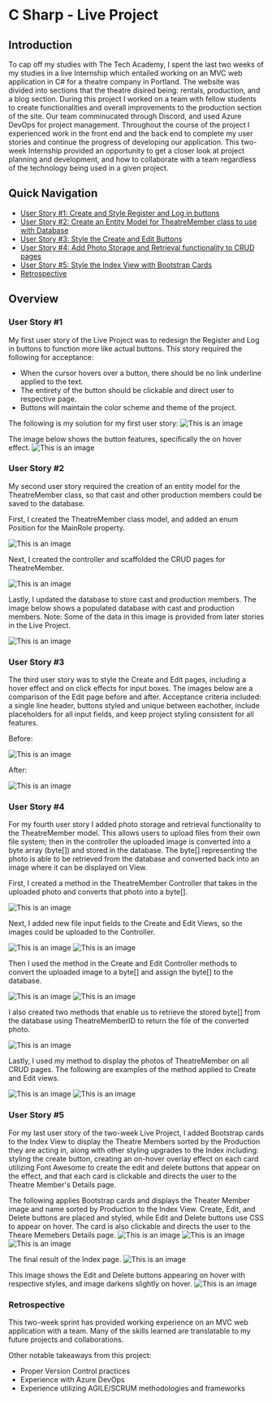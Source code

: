 # C Sharp - Live Project

## Introduction
To cap off my studies with The Tech Academy, I spent the last two weeks of my studies in a live Internship which entailed working on an MVC web application in C# for a theatre company in Portland. The website was divided into sections that the theatre disired being: rentals, production, and a blog section. During this project I worked on a team with fellow students to create functionalities and overall improvements to the production section of the site. Our team comminucated through Discord, and used Azure DevOps for project management. Throughout the course of the project I experienced work in the front end and the back end to complete my user stories and continue the progress of developing our application. This two-week Internship provided an opportunity to get a closer look at project planning and development, and how to collaborate with a team regardless of the technology being used in a given project.

## Quick Navigation
- [User Story #1: Create and Style Register and Log in buttons](https://github.com/tbon27/CSharp-LiveProject#user-story-1)
- [User Story #2: Create an Entity Model for TheatreMember class to use with Database](https://github.com/tbon27/CSharp-LiveProject#user-story-2)
- [User Story #3: Style the Create and Edit Buttons](https://github.com/tbon27/CSharp-LiveProject#user-story-3)
- [User Story #4: Add Photo Storage and Retrieval functionality to CRUD pages](https://github.com/tbon27/CSharp-LiveProject#user-story-4)
- [User Story #5: Style the Index View with Bootstrap Cards](https://github.com/tbon27/CSharp-LiveProject#user-story-5)
- [Retrospective](https://github.com/tbon27/CSharp-LiveProject#retrospective)
## Overview

### User Story #1

My first user story of the Live Project was to redesign the Register and Log in buttons to function more like actual buttons. 
This story required the following for acceptance: 
- When the cursor hovers over a button, there should be no link underline applied to the text. 
- The entirety of the button should be clickable and direct user to respective page. 
- Buttons will maintain the color scheme and theme of the project.

The following is my solution for my first user story:
![This is an image](https://github.com/tbon27/CSharp-LiveProject/blob/main/images/story1/US1-SNIP.png)

The image below shows the button features, specifically the on hover effect.
![This is an image](https://github.com/tbon27/CSharp-LiveProject/blob/main/images/story1/US1-SS.png)

### User Story #2

My second user story required the creation of an entity model for the TheatreMember class, so that cast and other production members could be saved to the database.

First, I created the TheatreMember class model, and added an enum Position for the MainRole property.

![This is an image](https://github.com/tbon27/CSharp-LiveProject/blob/main/images/story2/US2-SNIP.png)

Next, I created the controller and scaffolded the CRUD pages for TheatreMember.

![This is an image](https://github.com/tbon27/CSharp-LiveProject/blob/main/images/story2/US2-SNIP2a.png)

Lastly, I updated the database to store cast and production members. The image below shows a populated database with cast and production members. Note: Some of the data in this image is provided from later stories in the Live Project.

![This is an image](https://github.com/tbon27/CSharp-LiveProject/blob/main/images/story2/US2-SNIP3a.png)

### User Story #3

The third user story was to style the Create and Edit pages, including a hover effect and on click effects for input boxes. The images below are a comparison of the Edit page before and after. Acceptance criteria included: a single line header, buttons styled and unique between eachother, include placeholders for all input fields, and keep project styling consistent for all features.

Before:

![This is an image](https://github.com/tbon27/CSharp-LiveProject/blob/main/images/story3/US3-SS2b.png)

After:

![This is an image](https://github.com/tbon27/CSharp-LiveProject/blob/main/images/story3/US3-SS1b.png)

### User Story #4

For my fourth user story I added photo storage and retrieval functionality to the TheatreMember model. This allows users to upload files from their own file system; then in the controller the uploaded image is converted into a byte array (byte[]) and stored in the database. The byte[] representing the photo is able to be retrieved from the database and converted back into an image where it can be displayed on View.

First, I created a method in the TheatreMember Controller that takes in the uploaded photo and converts that photo into a byte[].

![This is an image](https://github.com/tbon27/CSharp-LiveProject/blob/main/images/story4/US4-SNIP1a.png)

Next, I added new file input fields to the Create and Edit Views, so the images could be uploaded to the Controller. 

![This is an image](https://github.com/tbon27/CSharp-LiveProject/blob/main/images/story4/US4-SS-CREATE.png)
![This is an image](https://github.com/tbon27/CSharp-LiveProject/blob/main/images/story4/US4-SNIP4.png)

Then I used the method in the Create and Edit Controller methods to convert the uploaded image to a byte[] and assign the byte[] to the database.

![This is an image](https://github.com/tbon27/CSharp-LiveProject/blob/main/images/story4/US4-SNIP-CREATE.png)
![This is an image](https://github.com/tbon27/CSharp-LiveProject/blob/main/images/story4/US4-SNIP-EDIT.png)

I also created two methods that enable us to retrieve the stored byte[] from the database using TheatreMemberID to return the file of the converted photo.

![This is an image](https://github.com/tbon27/CSharp-LiveProject/blob/main/images/story4/US4-othermethods.png)

Lastly, I used my method to display the photos of TheatreMember on all CRUD pages. The following are examples of the method applied to Create and Edit views.

![This is an image](https://github.com/tbon27/CSharp-LiveProject/blob/main/images/story4/US4-DisplayCreate.png)
![This is an image](https://github.com/tbon27/CSharp-LiveProject/blob/main/images/story4/US4-DisplayEdit.png)

### User Story #5

For my last user story of the two-week Live Project, I added Bootstrap cards to the Index View to display the Theatre Members sorted by the Production they are acting in, along with other styling upgrades to the Index including: styling the create button, creating an on-hover overlay effect on each card utilizing Font Awesome to create the edit and delete buttons that appear on the effect, and that each card is clickable and directs the user to the Theatre Member's Details page.

The following applies Bootstrap cards and displays the Theater Member image and name sorted by Production to the Index View. Create, Edit, and Delete buttons are placed and styled, while Edit and Delete buttons use CSS to appear on hover. The card is also clickable and directs the user to the Theare Memebers Details page. 
![This is an image](https://github.com/tbon27/CSharp-LiveProject/blob/main/images/story5/US5-SNIP1a.png)
![This is an image](https://github.com/tbon27/CSharp-LiveProject/blob/main/images/story5/US5-SNIP2a.png)
![This is an image](https://github.com/tbon27/CSharp-LiveProject/blob/main/images/story5/US5-SNIP3a.png)

The final result of the Index page.
![This is an image](https://github.com/tbon27/CSharp-LiveProject/blob/main/images/story5/US5-SSb.png)

This image shows the Edit and Delete buttons appearing on hover with respective styles, and image darkens slightly on hover.
![This is an image](https://github.com/tbon27/CSharp-LiveProject/blob/main/images/story5/US5-SSc.png)

### Retrospective

This two-week sprint has provided working experience on an MVC web application with a team. Many of the skills learned are translatable to my future projects and collaborations.

Other notable takeaways from this project: 
- Proper Version Control practices
- Experience with Azure DevOps
- Experience utilizing AGILE/SCRUM methodologies and frameworks
